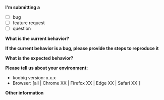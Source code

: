 **I'm submitting a**

- [ ] bug
- [ ] feature request
- [ ] question

**What is the current behavior?**



**If the current behavior is a bug, please provide the steps to reproduce it**



**What is the expected behavior?**


**Please tell us about your environment:**

- koobiq version: x.x.x
- Browser: [all | Chrome XX | Firefox XX | Edge XX | Safari XX ]


**Other information**
